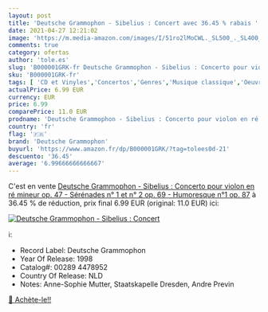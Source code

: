```yaml
---
layout: post
title: 'Deutsche Grammophon - Sibelius : Concert avec 36.45 % rabais '
date: 2021-04-27 12:21:02
image: 'https://m.media-amazon.com/images/I/51ro2lMoCWL._SL500_._SL400_.jpg'
comments: true
category: ofertas
author: 'tole.es'
slug: 'B000001GRK-fr Deutsche Grammophon - Sibelius : Concerto pour violon en...'
sku: 'B000001GRK-fr'
tags: [ 'CD et Vinyles','Concertos','Genres','Musique classique','Oeuvres orchestrales, concertos et symphonies','deutsche grammophon', ]
actualPrice: 6.99 EUR
currency: EUR
price: 6.99
comparePrice: 11.0 EUR
prodname: 'Deutsche Grammophon - Sibelius : Concerto pour violon en ré mineur  op. 47 - Sérénades n° 1 et n° 2  op. 69 - Humoresque n°1  op. 87'
country: 'fr'
flag: '🇫🇷'
brand: 'Deutsche Grammophon'
buyurl: 'https://www.amazon.fr/dp/B000001GRK/?tag=tolees0d-21'
descuento: '36.45'
average: '6.99666666666667'
---
```


C'est en vente [Deutsche Grammophon - Sibelius : Concerto pour violon en ré mineur  op. 47 - Sérénades n° 1 et n° 2  op. 69 - Humoresque n°1  op. 87](https://www.amazon.fr/dp/B000001GRK/?tag=tolees0d-21)  à  36.45 % de réduction, prix final  6.99 EUR (original: 11.0 EUR) ici:

[![Deutsche Grammophon - Sibelius : Concert](https://m.media-amazon.com/images/I/51ro2lMoCWL._SL500_._SL400_.jpg)](https://www.amazon.fr/dp/B000001GRK/?tag=tolees0d-21)

ℹ️:

- Record Label: Deutsche Grammophon
- Year Of Release: 1998
- Catalog#: 00289 4478952
- Country Of Release: NLD
- Notes: Anne-Sophie Mutter, Staatskapelle Dresden, Andre Previn

[🛒 Achète-le!!](https://www.amazon.fr/dp/B000001GRK/?tag=tolees0d-21)
